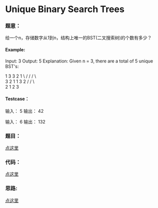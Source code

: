 #	Unique Binary Search Trees


### 题意：
给一个n，存储数字从1到n，结构上唯一的BST(二叉搜索树)的个数有多少？

#### Example:
Input: 3
Output: 5
Explanation:
Given n = 3, there are a total of 5 unique BST's:

   1         3     3      2      1
    \       /     /      / \      \
     3     2     1      1   3      2
    /     /       \                 \
   2     1         2                 3

#### Testcase：
输入：
5
输出：
42

输入：
6
输出：
132

### 题目：
<a href="https://leetcode.com/problems/unique-binary-search-trees/" target="_blank">点这里</a>

### 代码：
<a href="./index.js">点这里</a>

### 思路:
<a href="./tips.md">点这里</a>
